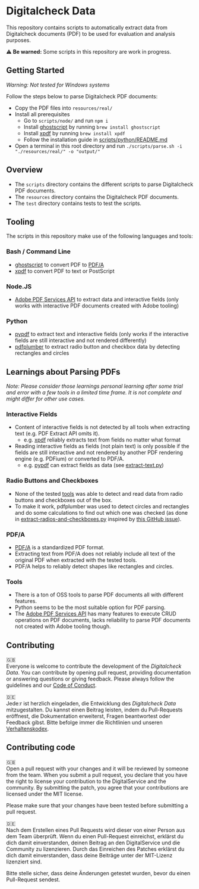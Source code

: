 # Digitalcheck Data

This repository contains scripts to automatically extract data from Digitalcheck documents (PDF) 
to be used for evaluation and analysis purposes.

⚠️ **Be warned:** Some scripts in this repository are work in progress.

## Getting Started

*Warning: Not tested for Windows systems*

Follow the steps below to parse Digitalcheck PDF documents:

- Copy the PDF files into `resources/real/`
- Install all prerequisites
  - Go to `scripts/node/` and run `npm i`
  - Install [ghostscript](https://www.ghostscript.com/) by running `brew install ghostscript`
  - Install [xpdf](https://www.xpdfreader.com/) by running `brew install xpdf`
  - Follow the installation guide in [scripts/python/README.md](./scripts/python/README.md)
- Open a terminal in this root directory and run `./scripts/parse.sh -i "./resources/real/" -o "output/"`

## Overview

* The `scripts` directory contains the different scripts to parse Digitalcheck PDF documents.
* The `resources` directory contains the Digitalcheck PDF documents.
* The `test` directory contains tests to test the scripts.

## Tooling 

The scripts in this repository make use of the following languages and tools:

### Bash / Command Line

- [ghostscript](https://www.ghostscript.com/) to convert PDF to [PDF/A](https://en.wikipedia.org/wiki/PDF/A) 
- [xpdf](https://www.xpdfreader.com/) to convert PDF to text or PostScript

### Node.JS

- [Adobe PDF Services API](https://developer.adobe.com/document-services/docs/overview/pdf-services-api/) to extract
data and interactive fields (only works with interactive PDF documents created with Adobe tooling)

### Python

- [pypdf](https://pypdf.readthedocs.io/en/stable/index.html) to extract text and interactive fields 
(only works if the interactive fields are still interactive and not rendered differently)
- [pdfplumber](https://github.com/jsvine/pdfplumber) to extract radio button and checkbox data by detecting 
rectangles and circles 

## Learnings about Parsing PDFs

*Note: Please consider those learnings personal learning after some trial and error with 
a few tools in a limited time frame. It is not complete and might differ for other use cases.*

### Interactive Fields

- Content of interactive fields is not detected by all tools when extracting text (e.g. PDF Extract API omits it).
  - e.g. [xpdf](https://www.xpdfreader.com/) reliably extracts text from fields no matter what format
- Reading interactive fields as fields (not plain text) is only possible if the fields are still interactive 
and not rendered by another PDF rendering engine (e.g. PDFium) or converted to PDF/A.
  - e.g. [pypdf](https://pypdf.readthedocs.io/en/stable/index.html) can extract fields as data (see [extract-text.py](./scripts/python/extract-text.py))

### Radio Buttons and Checkboxes

- None of the tested [tools](#Tooling) was able to detect and read data from radio buttons and checkboxes out of the box.
- To make it work, pdfplumber was used to detect circles and rectangles and do some calculations
to find out which one was checked (as done in 
[extract-radios-and-checkboxes.py](./scripts/python/extract-radios-and-checkboxes.py) 
inspired by [this GitHub issue](https://github.com/jsvine/pdfplumber/discussions/738)).

### PDF/A

- [PDF/A](https://en.wikipedia.org/wiki/PDF/A) is a standardized PDF format.
- Extracting text from PDF/A does not reliably include all text of the original PDF 
when extracted with the tested tools.
- PDF/A helps to reliably detect shapes like rectangles and circles.

### Tools

- There is a ton of OSS tools to parse PDF documents all with different features.
- Python seems to be the most suitable option for PDF parsing.
- The [Adobe PDF Services API](https://developer.adobe.com/document-services/docs/overview/pdf-services-api/)
has many features to execute CRUD operations on PDF documents, lacks reliability to parse PDF documents 
not created with Adobe tooling though.

## Contributing

🇬🇧  
Everyone is welcome to contribute the development of the _Digitalcheck Data_. You can contribute by opening pull request, 
providing documentation or answering questions or giving feedback. Please always follow the guidelines and our 
[Code of Conduct](CODE_OF_CONDUCT.md).

🇩🇪  
Jede:r ist herzlich eingeladen, die Entwicklung des _Digitalcheck Data_ mitzugestalten. Du kannst einen Beitrag leisten, 
indem du Pull-Requests eröffnest, die Dokumentation erweiterst, Fragen beantwortest oder Feedback gibst. 
Bitte befolge immer die Richtlinien und unseren [Verhaltenskodex](CODE_OF_CONDUCT_DE.md).

## Contributing code
🇬🇧   
Open a pull request with your changes and it will be reviewed by someone from the team. When you submit a pull request, 
you declare that you have the right to license your contribution to the DigitalService and the community. 
By submitting the patch, you agree that your contributions are licensed under the MIT license.

Please make sure that your changes have been tested before submitting a pull request.

🇩🇪  
Nach dem Erstellen eines Pull Requests wird dieser von einer Person aus dem Team überprüft. Wenn du einen Pull-Request 
einreichst, erklärst du dich damit einverstanden, deinen Beitrag an den DigitalService und die Community zu 
lizenzieren. Durch das Einreichen des Patches erklärst du dich damit einverstanden, dass deine Beiträge unter der 
MIT-Lizenz lizenziert sind.

Bitte stelle sicher, dass deine Änderungen getestet wurden, bevor du einen Pull-Request sendest.
